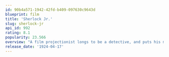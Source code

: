 ```yaml
---
id: 90b4a571-1942-42fd-b409-097630c9643d
blueprint: film
title: 'Sherlock Jr.'
slug: sherlock-jr
api_id: 992
rating: 8.1
popularity: 23.566
overview: "A film projectionist longs to be a detective, and puts his meagre skills to work when he is framed by a rival for stealing his girlfriend's father's pocketwatch."
release_date: '1924-04-17'
---
```

